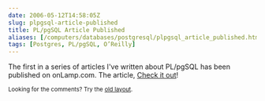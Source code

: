 ```yaml
--- 
date: 2006-05-12T14:58:05Z
slug: plpgsql-article-published
title: PL/pgSQL Article Published
aliases: [/computers/databases/postgresql/plpgsql_article_published.html]
tags: [Postgres, PL/pgSQL, O’Reilly]
---
```


<p>The first in a series of articles I've written about PL/pgSQL has been
published on onLamp.com. The article, <a
href="http://www.onlamp.com/pub/a/onlamp/2006/05/11/postgresql-plpgsql.html"
title="Writing PostgreSQL Functions with PL/pgSQL">Check it out</a>!</p>

<p class="past"><small>Looking for the comments? Try the <a rel="nofollow" href="//past.justatheory.com/computers/databases/postgresql/plpgsql_article_published.html">old layout</a>.</small></p>


